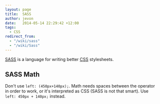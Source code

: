 ```yaml
---
layout: page
title:  SASS
author: jevon
date:   2014-05-14 22:29:42 +12:00
tags:
  - CSS
redirect_from:
  - "/wiki/sass"
  - "/wiki/Sass"
---
```


[SASS](sass.md) is a language for writing better [CSS](css.md) stylesheets.

## SASS Math

Don't use `left: (450px+140px);`. Math needs spaces between the operator in order to work, or it's interpreted as CSS (SASS is not that smart). Use `left: 450px + 140px;` instead.
